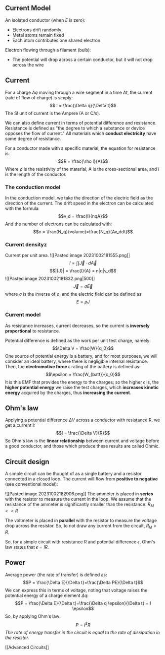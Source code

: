 ## Current Model
An isolated conductor (when $E$ is zero): 
- Electrons drift randomly
- Metal atoms remain fixed
- Each atom contributes one shared electron

Electron flowing through a filament (bulb): 
- The potential will drop across a certain conductor, but it will not drop across the wire

## Current
For a charge $\Delta q$ moving through a wire segment in a time $\Delta t$, the current (rate of flow of charge) is simply: 
$$ I = \frac{\Delta q}{\Delta t}$$
The SI unit of current is the Ampere (A or C/s).

We can also define current in terms of potential difference and resistance. Resistance is defined as "the degree to which a substance or device opposes the flow of current." All materials which **conduct electricity** have some degree of resistance. 

For a conductor made with a specific material, the equation for resistance is: 
$$R = \frac{\rho l}{A}$$ Where $\rho$ is the resistivity of the material, A is the cross-sectional area, and $l$ is the length of the conductor. 

### The conduction model
In the conduction model, we take the direction of the electric field as the direction of the current. The drift speed in the electron can be calculated with the formula:
$$v_d = \frac{I}{nqA}$$
And the number of electrons can be calculated with: 
$$n = \frac{N_q}{volume}=\frac{N_q}{Av_ddt}$$
### Current densityz
Current per unit area.
![[Pasted image 20231002181555.png]]
$$I = \int\int\vec J \cdot d \vec A$$
$$|{J}| = \frac{I}{A} = n|q|v_d$$
![[Pasted image 20231002181832.png|500]]
$$\vec J = \sigma \vec E$$
where $\sigma$ is the inverse of $\rho$, and the electric field can be defined as: 
$$E = \rho J$$
### Current model
As resistance increases, current decreases, so the current is **inversely proportional** to resistance. 

Potential difference is defined as the work per unit test charge, namely: 
$$\Delta V = \frac{W}{q_0}$$
One source of potential energy is a battery, and for most purposes, we will consider an ideal battery, where there is negligible internal resistance. Then, the **electromotive force** $\epsilon$ rating of the battery is defined as:
$$\epsilon = \frac{W_{batt}}{q_0}$$
It is this EMF that provides the energy to the charges; so the higher $\epsilon$ is, the **higher potential energy** we raise the test charges, which **increases kinetic energy** acquired by the charges, thus **increasing the current**.

## Ohm's law
Applying a potential difference $\Delta V$ across a conductor with resistance R, we get a current I: 
$$I = \frac{\Delta V}{R}$$
So Ohm's law is the **linear relationship** between current and voltage before a good conductor, and those which produce these results are called Ohmic.

## Circuit design
A simple circuit can be thought of as a single battery and a resistor connected in a closed loop. The current will flow from **positive to negative** (see conventional model):

![[Pasted image 20231002182906.png]]
The ammeter is placed in **series** with the resistor to measure the current in the loop. We assume that the resistance of the ammeter is significantly smaller than the resistance: $R_M << R$

The voltmeter is placed in **parallel** with the resistor to measure the voltage drop across the resistor. So, to not draw any current from the circuit, $R_M > R$.

So, for a simple circuit with resistance R and potential difference $\epsilon$, Ohm's law states that $\epsilon = IR$.
## Power
Average power (the rate of transfer) is defined as: 
$$P = \frac{\Delta E}{\Delta t}=\frac{\Delta PE}{\Delta t}$$
We can express this in terms of voltage, noting that voltage raises the potential energy of a charge element $\Delta q$:
$$P = \frac{\Delta E}{\Delta t}=\frac{\Delta q \epsilon}{\Delta t} = I \epsilon$$
So, by applying Ohm's law:
$$P = I^2 R$$
*The rate of energy transfer in the circuit is equal to the rate of dissipation in the resistor.*

[[Advanced Circuits]]